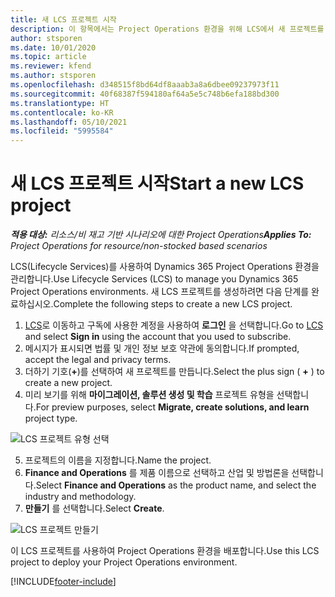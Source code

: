 ```yaml
---
title: 새 LCS 프로젝트 시작
description: 이 항목에서는 Project Operations 환경을 위해 LCS에서 새 프로젝트를 만드는 방법에 대한 정보를 제공합니다.
author: stsporen
ms.date: 10/01/2020
ms.topic: article
ms.reviewer: kfend
ms.author: stsporen
ms.openlocfilehash: d348515f8bd64df8aaab3a8a6dbee09237973f11
ms.sourcegitcommit: 40f68387f594180af64a5e5c748b6efa188bd300
ms.translationtype: HT
ms.contentlocale: ko-KR
ms.lasthandoff: 05/10/2021
ms.locfileid: "5995584"
---
```

# <a name="start-a-new-lcs-project"></a><span data-ttu-id="edc54-103">새 LCS 프로젝트 시작</span><span class="sxs-lookup"><span data-stu-id="edc54-103">Start a new LCS project</span></span>

<span data-ttu-id="edc54-104">_**적용 대상:** 리소스/비 재고 기반 시나리오에 대한 Project Operations_</span><span class="sxs-lookup"><span data-stu-id="edc54-104">_**Applies To:** Project Operations for resource/non-stocked based scenarios_</span></span>

<span data-ttu-id="edc54-105">LCS(Lifecycle Services)를 사용하여 Dynamics 365 Project Operations 환경을 관리합니다.</span><span class="sxs-lookup"><span data-stu-id="edc54-105">Use Lifecycle Services (LCS) to manage you Dynamics 365 Project Operations environments.</span></span> <span data-ttu-id="edc54-106">새 LCS 프로젝트를 생성하려면 다음 단계를 완료하십시오.</span><span class="sxs-lookup"><span data-stu-id="edc54-106">Complete the following steps to create a new LCS project.</span></span>

1. <span data-ttu-id="edc54-107">[LCS](https://lcs.dynamics.com/Logon/Index)로 이동하고 구독에 사용한 계정을 사용하여 **로그인** 을 선택합니다.</span><span class="sxs-lookup"><span data-stu-id="edc54-107">Go to [LCS](https://lcs.dynamics.com/Logon/Index) and select **Sign in** using the account that you used to subscribe.</span></span>
2. <span data-ttu-id="edc54-108">메시지가 표시되면 법률 및 개인 정보 보호 약관에 동의합니다.</span><span class="sxs-lookup"><span data-stu-id="edc54-108">If prompted, accept the legal and privacy terms.</span></span>
3. <span data-ttu-id="edc54-109">더하기 기호(**+**)를 선택하여 새 프로젝트를 만듭니다.</span><span class="sxs-lookup"><span data-stu-id="edc54-109">Select the plus sign ( **+** ) to create a new project.</span></span>
4. <span data-ttu-id="edc54-110">미리 보기를 위해 **마이그레이션, 솔루션 생성 및 학습** 프로젝트 유형을 선택합니다.</span><span class="sxs-lookup"><span data-stu-id="edc54-110">For preview purposes, select **Migrate, create solutions, and learn** project type.</span></span>

  ![LCS 프로젝트 유형 선택](./media/create-lcs-1.png)

5. <span data-ttu-id="edc54-112">프로젝트의 이름을 지정합니다.</span><span class="sxs-lookup"><span data-stu-id="edc54-112">Name the project.</span></span> 
6. <span data-ttu-id="edc54-113">**Finance and Operations** 를 제품 이름으로 선택하고 산업 및 방법론을 선택합니다.</span><span class="sxs-lookup"><span data-stu-id="edc54-113">Select **Finance and Operations** as the product name, and select the industry and methodology.</span></span> 
7. <span data-ttu-id="edc54-114">**만들기** 를 선택합니다.</span><span class="sxs-lookup"><span data-stu-id="edc54-114">Select **Create**.</span></span>

![LCS 프로젝트 만들기](./media/create-lcs-2.png)

<span data-ttu-id="edc54-116">이 LCS 프로젝트를 사용하여 Project Operations 환경을 배포합니다.</span><span class="sxs-lookup"><span data-stu-id="edc54-116">Use this LCS project to deploy your Project Operations environment.</span></span>



[!INCLUDE[footer-include](../includes/footer-banner.md)]